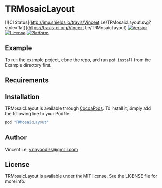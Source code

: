 # TRMosaicLayout

[![CI Status](http://img.shields.io/travis/Vincent Le/TRMosaicLayout.svg?style=flat)](https://travis-ci.org/Vincent Le/TRMosaicLayout)
[![Version](https://img.shields.io/cocoapods/v/TRMosaicLayout.svg?style=flat)](http://cocoapods.org/pods/TRMosaicLayout)
[![License](https://img.shields.io/cocoapods/l/TRMosaicLayout.svg?style=flat)](http://cocoapods.org/pods/TRMosaicLayout)
[![Platform](https://img.shields.io/cocoapods/p/TRMosaicLayout.svg?style=flat)](http://cocoapods.org/pods/TRMosaicLayout)

## Example

To run the example project, clone the repo, and run `pod install` from the Example directory first.

## Requirements

## Installation

TRMosaicLayout is available through [CocoaPods](http://cocoapods.org). To install
it, simply add the following line to your Podfile:

```ruby
pod "TRMosaicLayout"
```

## Author

Vincent Le, vinnyoodles@gmail.com

## License

TRMosaicLayout is available under the MIT license. See the LICENSE file for more info.
